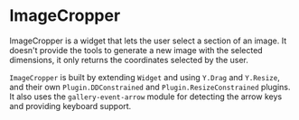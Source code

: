 ImageCropper
============

ImageCropper is a widget that lets the user select a section of an image. 
It doesn't provide the tools to generate a new image with the selected 
dimensions, it only returns the coordinates selected by the user.

`ImageCropper` is built by extending `Widget` and using `Y.Drag` and `Y.Resize`,
and their own `Plugin.DDConstrained` and `Plugin.ResizeConstrained` plugins. It
also uses the `gallery-event-arrow` module for detecting the arrow keys and
providing keyboard support.